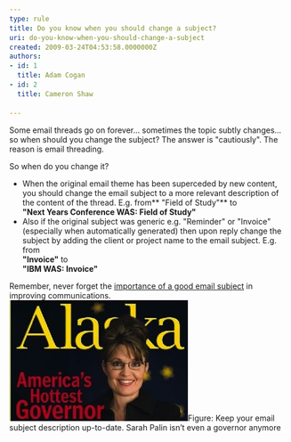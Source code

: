 ```yaml
---
type: rule
title: Do you know when you should change a subject?
uri: do-you-know-when-you-should-change-a-subject
created: 2009-03-24T04:53:58.0000000Z
authors:
- id: 1
  title: Adam Cogan
- id: 2
  title: Cameron Shaw

---
```



Some email threads go on forever... sometimes the topic subtly changes... so when should you change the subject? The answer is "cautiously". The reason is email threading.

So when do you change it?

- When the original email theme has been superceded by new content, you should change the email subject to a more relevant description of the content of the thread.
 E.g. from** "Field of Study"**
 to <br>      **"Next Years Conference WAS: Field of Study"**
- Also if the original subject was generic e.g. "Reminder" or "Invoice" (especially when automatically generated) then upon reply change the subject by adding the client or project name to the email subject.
 E.g. from <br>      **"Invoice"**
 to <br>      **"IBM WAS: Invoice"**


Remember, never forget the     [importance of a good email subject](/Pages/ImportanceOfAGoodSubject.aspx "Realize the Importance of a Good Email Subject") in improving communications.
![](SarahPalin.jpg)Figure: Keep your email subject description up-to-date. Sarah Palin isn’t even a governor anymore​   
